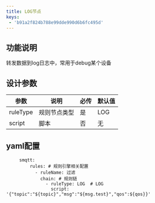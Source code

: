 ```yaml
---
title: LOG节点
keys:
 - 'b91a2f824b788e99dde990d6b6fc495d'
---
```

## 功能说明

转发数据到log日志中，常用于debug某个设备

## 设计参数

|  参数   | 说明  | 必传  |默认值  |
|  ----  | ----  |----  |----  |
| ruleType  | 规则节点类型 |是 |LOG  |
| script| 脚本 | 否|无  |


## yaml配置

   ```
        smqtt:
            rules: # 规则引擎相关配置
              - ruleName: 过滤
                chain: # 规则链
                  - ruleType: LOG  # LOG
                    script:  '{"topic":"${topic}","msg":"${msg.test}","qos":${qos}}'
   ```